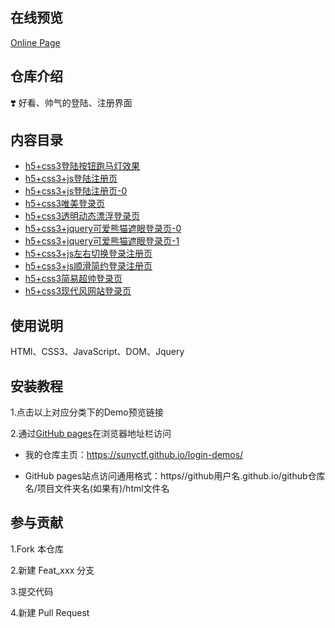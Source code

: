## 在线预览

[Online Page](https://sunyctf.github.io/login-demos/)

## 仓库介绍

❣️ 好看、帅气的登陆、注册界面

## 内容目录

- [h5+css3登陆按钮跑马灯效果](https://sunyctf.github.io/login-demos/h5+css3登陆按钮跑马灯效果/index.html)
- [h5+css3+js登陆注册页](https://sunyctf.github.io/login-demos/h5+css3+js登陆注册页/index.html)
- [h5+css3+js登陆注册页-0](https://sunyctf.github.io/login-demos/h5+css3+js登陆注册页-0/signin.html)
- [h5+css3唯美登录页](https://sunyctf.github.io/login-demos/h5+css3唯美登录页.html)
- [h5+css3透明动态漂浮登录页](https://sunyctf.github.io/login-demos/h5+css3透明动态漂浮登录页/index.html)
- [h5+css3+jquery可爱熊猫遮眼登录页-0](https://sunyctf.github.io/login-demos/h5+css3+jquery可爱熊猫遮眼登录页-0/index.html)
- [h5+css3+jquery可爱熊猫遮眼登录页-1](https://sunyctf.github.io/login-demos/h5+css3+jquery可爱熊猫遮眼登录页-1/index.html)
- [h5+css3+js左右切换登录注册页](https://sunyctf.github.io/login-demos/h5+css3+js左右切换登录注册页/index.html)
- [h5+css3+js顺滑简约登录注册页](https://sunyctf.github.io/login-demos/h5+css3+js顺滑简约登录注册页/index.html)
- [h5+css3简易超帅登录页](https://sunyctf.github.io/login-demos/h5+css3简易超帅登录页/index.html)
- [h5+css3现代风网站登录页](https://sunyctf.github.io/login-demos/h5+css3现代风网站登录页/index.html)

## 使用说明

HTMl、CSS3、JavaScript、DOM、Jquery

## 安装教程

1.点击以上对应分类下的Demo预览链接

2.通过[GitHub pages](https://pages.github.com/ "去了解GitHub pages")在浏览器地址栏访问

- 我的仓库主页：https://sunyctf.github.io/login-demos/

- GitHub pages站点访问通用格式：https//github用户名.github.io/github仓库名/项目文件夹名(如果有)/html文件名

## 参与贡献

1.Fork 本仓库

2.新建 Feat_xxx 分支

3.提交代码

4.新建 Pull Request
